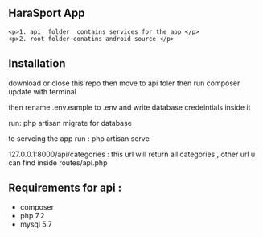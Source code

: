 ## HaraSport App 
	<p>1. api  folder  contains services for the app </p>
	<p>2. root folder conatins android source </p>
## Installation 
<p> download or close this repo then move to api foler then run composer update with terminal </p>
<p> then rename .env.eample to .env and write database credeintials inside it</p>
<p> run: php artisan migrate for database </p>
<p> to serveing the app run : php artisan serve </p>
<p> 127.0.0.1:8000/api/categories : this url will return all categories , other url u can find inside routes/api.php </p>
	
## Requirements for api :
<p>
	<ul>
	<li>composer </li>
	<li>php 7.2 </li>
	<li> mysql 5.7 </li>
	
</p>
